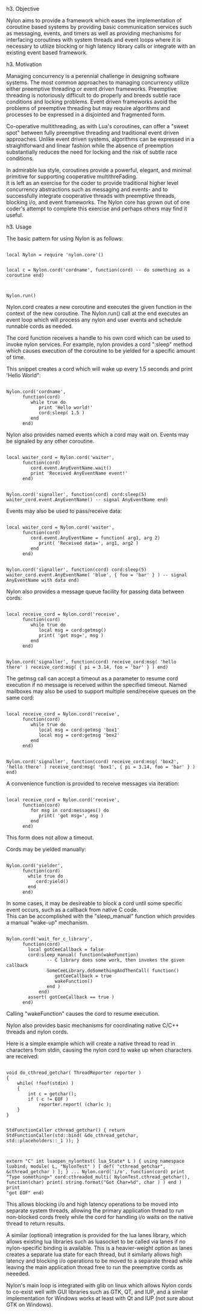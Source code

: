 
h3. Objective

Nylon aims to provide a framework which eases the implementation of coroutine based systems by providing basic communication services such as messaging, events, and timers as well as providing mechanisms for interfacing coroutines with system threads and event loops where it is necessary to utliize blocking or high latency library calls or integrate with an existing event based framework.

h3. Motivation

Managing concurrency is a perennial challenge in designing software systems.  The most common approaches to managing concurrency utilize either preemptive threading or event driven frameworks.  Preemptive threading is notoriously difficult to do properly and breeds subtle race conditions and locking problems.  Event driven frameworks avoid the problems of preemptive threading but may require algorithms and processes to be expressed in a disjointed and fragmented form.

Co-operative multithreading, as with Lua's coroutines, can offer a "sweet spot" between fully preemptive threading and traditional event driven approaches.  Unlike event driven systems, algorithms can be expressed in a straightforward and linear fashion while the absence of preemption substantially reduces the need for locking and the risk of subtle race conditions.

In admirable lua style, coroutines provide a powerful, elegant, and minimal primitive for supporting cooperative multithreFading.  
It is left as an exercise for the coder to provide traditional higher level concurrency abstractions such as messaging and
events- and to successfully integrate cooperative threads with preemptive threads, blocking i/o, and event frameworks. 
The Nylon core has grown out of one coder's attempt to complete this exercise and perhaps others may find it useful.

h3. Usage


The basic pattern for using Nylon is as follows:

<code>
local Nylon = require 'nylon.core'()

local c = Nylon.cord('cordname', 
      function(cord)
        -- do something as a coroutine
      end)

Nylon.run()
</code>

Nylon.cord creates a new coroutine and executes the given function in the context of the new coroutine. 
The Nylon.run() call at the end executes an event loop which will process any nylon and user events
and schedule runnable cords as needed.

The cord function receives a handle to his own cord which can be used to invoke nylon services.
For example, nylon provides a cord ":sleep" method which causes execution of the coroutine to 
be yielded for a specific amount of time.  

This snippet creates a cord which will wake up every 1.5 seconds and print 'Hello World":

<code>
Nylon.cord('cordname', 
      function(cord)
         while true do
            print 'Hello world!'
            cord:sleep( 1.5 )
         end
      end)
</code>

Nylon also provides named events which a cord may wait on.  Events may be signaled by any other coroutine.

<code>
local waiter_cord = Nylon.cord('waiter', 
      function(cord)
         cord.event.AnyEventName.wait()
         print 'Received AnyEventName event!'
      end)

Nylon.cord('signaller', 
      function(cord)
         cord:sleep(5)
         waiter_cord.event.AnyEventName() -- signal AnyEventName
      end)
</code>

Events may also be used to pass/receive data: 

<code>
local waiter_cord = Nylon.cord('waiter', 
      function(cord)
         cord.event.AnyEventName = function( arg1, arg 2)
            print( 'Received data=', arg1, arg2 )
         end                     
      end)

Nylon.cord('signaller', 
      function(cord)
         cord:sleep(5)
         waiter_cord.event.AnyEventName( 'blue', { foo = 'bar' } ) -- signal AnyEventName with data
      end)
</code>

Nylon also provides a message queue facility for passing data between cords:

<code>
local receive_cord = Nylon.cord('receive', 
      function(cord)
         while true do
            local msg = cord:getmsg()
            print( 'got msg=', msg )
         end                     
      end)

Nylon.cord('signaller', 
      function(cord)
         receive_cord:msg( 'hello there' )
         receive_cord:msg( { pi = 3.14, foo = 'bar' } )
      end)
</code>

The getmsg call can accept a timeout as a parameter to resume cord execution if no message
is received within the specified timeout.  Named mailboxes may also be used to support multiple
send/receive queues on the same cord:

<code>
local receive_cord = Nylon.cord('receive', 
      function(cord)
         while true do
            local msg = cord:getmsg 'box1'
            local msg = cord:getmsg 'box2'
         end                     
      end)

Nylon.cord('signaller', 
      function(cord)
         receive_cord:msg( 'box2', 'hello there' )
         receive_cord:msg( 'box1', { pi = 3.14, foo = 'bar' } )
      end)
</code>

A convenience function is provided to receive messages via iteration:

<code>
local receive_cord = Nylon.cord('receive', 
      function(cord)
         for msg in cord:messages() do
            print( 'got msg=', msg )
         end                     
      end)
</code>

This form does not allow a timeout.  

Cords may be yielded manually:

<code>
Nylon.cord('yielder', 
      function(cord)
        while true do
           cord:yield()
        end 
      end)
</code>

In some cases, it may be desireable to block a cord until some specific event occurs, such as a callback from native C code.  
This can be accomplished with the "sleep_manual" function which provides a manual "wake-up" mechanism.

<code>
Nylon.cord('wait_for_c_library', 
      function(cord)
        local gotCeeCallback = false
        cord:sleep_manual( function(wakeFunction)
               -- C library does some work, then invokes the given callback
               SomeCeeLibrary.doSomethingAndThenCall( function()
                  gotCeeCallback = true
                  wakeFunction()                                                       
               end )
            end)
        assert( gotCeeCallback == true )
      end)
</code>

Calling "wakeFunction" causes the cord to resume execution.

Nylon also provides basic mechanisms for coordinating native C/C++ threads and nylon cords. 

Here is a simple example which will create a native thread to read in characters from stdin,
causing the nylon cord to wake up when characters are received:

<code>
void do_cthread_getchar( ThreadReporter reporter )
{
    while( !feof(stdin) )
    {
        int c = getchar();
        if ( c != EOF )
            reporter.report( (char)c );
    }
}

StdFunctionCaller cthread_getchar()
{
   return StdFunctionCaller(std::bind( &do_cthread_getchar, std::placeholders::_1 ));
}

extern "C" int luaopen_nylontest( lua_State* L )
{
   using namespace luabind;
   module( L, "NylonTest" ) [ def( "cthread_getchar", &cthread_getchar ) ];
}
...
Nylon.cord('i/o', function(cord)
      print "Type something>"
      cord:cthreaded_multi( NylonTest.cthread_getchar(),
                            function(char)
                               print( string.format("Got Char=%d", char ) )
                            end )
      print "got EOF"
  end)
</code>

This allows blocking i/o and high latency operations to be moved into separate system threads, allowing
the primary application thread to run non-blocked cords freely while the cord for handling i/o waits
on the native thread to return results.

A similar (optional) integration is provided for the lua lanes library, which allows existing lua
libraries such as luasocket to be called via lanes if no nylon-specific binding is available.
This is a heavier-weight option as lanes creates a separate lua state for each thread, but it 
similarly allows high latency and blocking i/o operations to be moved to a separate thread while
leaving the main application thread free to run the preemptive cords as neeeded.

Nylon's main loop is integrated with glib on linux which allows Nylon cords to co-exist well with
GUI libraries such as GTK, QT, and IUP, and a similar implementation for Windows works at least
with Qt and IUP (not sure about GTK on Windows).



